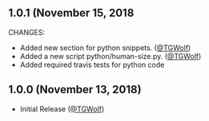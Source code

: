 ## 1.0.1 (November 15, 2018

CHANGES:

* Added new section for python snippets. ([@TGWolf][])
* Added a new script python/human-size.py. ([@TGWolf][])
* Added required travis tests for python code

## 1.0.0 (November 13, 2018)

* Initial Release ([@TGWolf][])

[@TGWolf]: https://github.com/TGWolf

